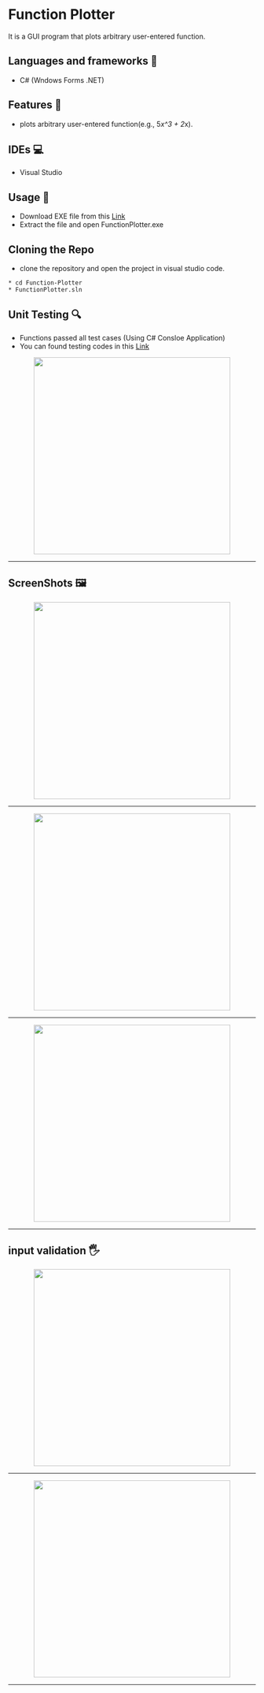 # Function Plotter
It is a GUI program that plots arbitrary user-entered function.
## Languages and frameworks 📑
* C# (Wndows Forms .NET)
## Features 🥇
* plots arbitrary user-entered function(e.g., 5*x^3 + 2*x).
## IDEs 💻
* Visual Studio
## Usage 🚀
* Download EXE file from this [Link](https://github.com/MohamedRagaab/Function-Plotter/blob/main/EXE%20app/Release.rar) 
* Extract the file and open FunctionPlotter.exe
## Cloning the Repo 
* clone the repository and open the project in visual studio code.
```
* cd Function-Plotter
* FunctionPlotter.sln
```
## Unit Testing 🔍
* Functions passed all test cases (Using C# Consloe Application)
* You can found testing codes in this [Link](https://github.com/MohamedRagaab/Function-Plotter/tree/main/Unit%20Testing/UnitTesting)
<div align='center'>
<img height="400px" src="https://user-images.githubusercontent.com/38363762/168427852-2b30bba3-e8ae-4636-adfd-d816c8f36068.png">
<hr/>
</div>

## ScreenShots 🖼️
<div align='center'>
<img height="400px" src="https://user-images.githubusercontent.com/38363762/168396193-c929283b-a88c-407c-b390-77371111c4a1.png">
<hr/>
</div>

<div align='center'>
<img height="400px" src="https://user-images.githubusercontent.com/38363762/168396432-e0dd2555-344e-4f29-b799-fa09a2410423.png">
<hr/>
</div>

<div align='center'>
<img height="400px" src="https://user-images.githubusercontent.com/38363762/168396504-8b53af60-5706-498c-bba4-8609c87be6e1.png">
<hr/>
</div>

## input validation 🖐️
<div align='center'>
<img height="400px" src="https://user-images.githubusercontent.com/38363762/168396573-b4296a2a-aea0-4e8a-b0b4-2f01ba0cd0c4.png">
<hr/>
</div>

<div align='center'>
<img height="400px" src="https://user-images.githubusercontent.com/38363762/168397096-c16a3822-5d5e-4996-b720-a4bfed59d351.png">
<hr/>
</div>


